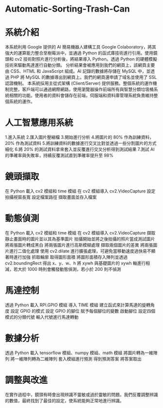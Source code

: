 # Automatic-Sorting-Trash-Can
<h1>系統介紹</h1>
本系統利用 Google 提供的 AI 簡易機器人建構工具 Google Colaboratory，將其強大的運算能力整合至樹莓派中，並通過 Python 的函式庫技術進行引用。使用鏡頭和 cv2 技術對照片進行分析後，將結果導入 Python。透過 Python 的硬體模擬技術來驅動馬達進行自動分類。
分析結果會被應用到我們的網頁上，該網頁主要由 CSS、HTML 和 JavaScript 組成。AI 記錄的數據將存儲在 MySQL 中，並透過 PHP 將 MySQL 的數據導出到網頁上。我們的網頁還申請了域名並使用了 SSL 認證機制。
本系統採用主從式架構 (Client/Server) 提供服務。整個系統的運作機制完整，客戶端可以通過網際網路，使用瀏覽器操作前端所有與智慧分類垃圾桶系統相關的功能。使用者的資料會儲存在前端，伺服端和資料庫管理系統負責維持整個系統的運作。

<h1>人工智慧應用系統</h1>
1.進入系統  
  2.匯入圖片壓縮檔  
3.開始進行分析
4.將圖片的 80% 作為訓練資料，20% 作為測試資料
5.將訓練資料的數據進行交叉比對並透過一些分割圖片的方式細化
6.將 20% 的測試資料拿來套入並反覆進行交叉分析得到測試結果
7.測試 AI 的準確率與失敗率，持續反覆測試直到準確率提升至 98%
<h1>鏡頭擷取</h1>
在 Python 載入 cv2 模組和 time 模組
在 cv2 模組導入 cv2.VideoCapture
設定拍攝視窗長寬
設定檔案路徑
擷取畫面並存入檔案
<h1>動態偵測</h1>
在 Python 載入 cv2 模組和 time 模組
在 cv2 模組導入 cv2.VideoCapture
擷取靜止畫面時的圖片並以其為基準圖片
拍攝開始並將之後拍攝的照片當成測試圖片
將兩張圖片轉成黑白
將兩張圖片進行高斯模糊處理
擷取兩個圖片的差異
將兩張圖片進行二值化處理
使用 cv2.dilate 進行擴張處理，可避免當移動速度過快易不顯著時進行加強
抓取輪廓
取得圖形面積
將圖形面積存入陣列並透過 cv2.boundingRect 得出 x、y、w、h
將 xywh 與基礎圖片的 xywh 軸進行相減，若大於 1000 時則會觸發動態偵測，若小於 200 則不偵測
<h1>馬達控制</h1>
透過 Python 載入 RPI.GPIO 模組
導入 TIME 模組
建立函式來計算馬達的旋轉角度
設定 GPIO 的模式
設定 GPIO 的腳位
賦予每個腳位的變數
啟動腳位
設定四個模式的分類代號
輸入代號進行馬達轉動
<h1>數據分析</h1>
透過 Python 載入 tensorflow 模組、numpy 模組、math 模組
將圖片轉為一維陣列
將一維陣列轉為二維陣列
套入模組進行預測
得到預測答案
將答案取出
<h1>調整與改進</h1>
在實作過程中，鏡頭有時會出現辨識不靈敏或過於靈敏的問題。我們反覆調整辨識的數值，最終找到了最佳的設定，使系統能夠正常地進行辨識。
